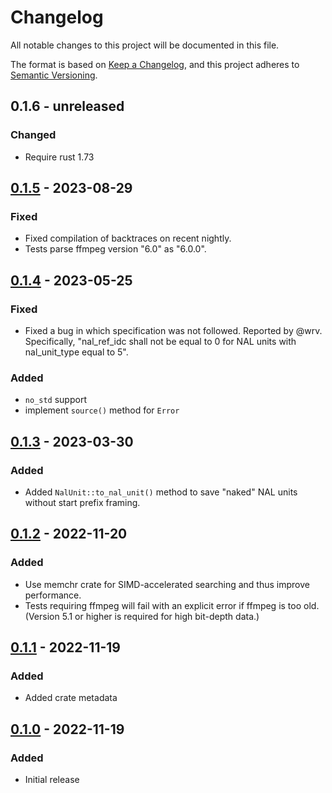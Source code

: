 # Changelog

All notable changes to this project will be documented in this file.

The format is based on [Keep a Changelog](https://keepachangelog.com/en/1.0.0/),
and this project adheres to [Semantic Versioning](https://semver.org/spec/v2.0.0.html).

## 0.1.6 - unreleased

### Changed

- Require rust 1.73

## [0.1.5] - 2023-08-29

### Fixed

- Fixed compilation of backtraces on recent nightly.
- Tests parse ffmpeg version "6.0" as "6.0.0".

## [0.1.4] - 2023-05-25

### Fixed

- Fixed a bug in which specification was not followed. Reported by @wrv.
  Specifically, "nal_ref_idc shall not be equal to 0 for NAL units with
  nal_unit_type equal to 5".

### Added

- `no_std` support
- implement `source()` method for `Error`

## [0.1.3] - 2023-03-30

### Added

- Added `NalUnit::to_nal_unit()` method to save "naked" NAL units without start
  prefix framing.

## [0.1.2] - 2022-11-20

### Added

- Use memchr crate for SIMD-accelerated searching and thus improve performance.
- Tests requiring ffmpeg will fail with an explicit error if ffmpeg is too old.
  (Version 5.1 or higher is required for high bit-depth data.)

## [0.1.1] - 2022-11-19

### Added

- Added crate metadata

## [0.1.0] - 2022-11-19

### Added

- Initial release

[0.1.5]: https://github.com/strawlab/less-avc/releases/tag/0.1.5
[0.1.4]: https://github.com/strawlab/less-avc/releases/tag/0.1.4
[0.1.3]: https://github.com/strawlab/less-avc/releases/tag/0.1.3
[0.1.2]: https://github.com/strawlab/less-avc/releases/tag/0.1.2
[0.1.1]: https://github.com/strawlab/less-avc/releases/tag/0.1.1
[0.1.0]: https://github.com/strawlab/less-avc/releases/tag/0.1.0
